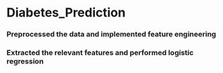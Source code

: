 # Diabetes_Prediction <br/>
### Preprocessed the data and implemented feature engineering <br/>
### Extracted the relevant features and performed logistic regression  
